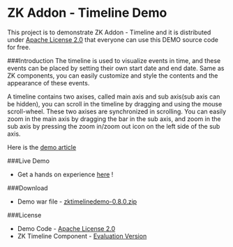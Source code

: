 ZK Addon - Timeline Demo
===============
This project is to demonstrate ZK Addon - Timeline and it is distributed under [Apache License 2.0](http://www.apache.org/licenses/LICENSE-2.0) that everyone can use this DEMO source code for free.

###Introduction
The timeline is used to visualize events in time, and these events can be placed by setting their own start date and end date. Same as ZK components, you can easily customize and style the contents and the appearance of these events.

A timeline contains two axises, called main axis and sub axis(sub axis can be hidden), you can scroll in the timeline by dragging and using the mouse scroll-wheel.
These two axises are synchronized in scrolling. You can easily zoom in the main axis by dragging the bar in the sub axis, and zoom in the sub axis by pressing the zoom in/zoom out icon on the left side of the sub axis.

Here is the [demo article](http://blog.zkoss.org/index.php/2015/01/13/introducing-new-zk-addon-zk-timeline/)

###Live Demo
* Get a hands on experience [here](http://www.zkoss.org/zktimelinedemo/) !

###Download

* Demo war file - [zktimelinedemo-0.8.0.zip](https://github.com/DevChu/ZKTimeline-Demo/releases/)

###License
	
* Demo Code - [Apache License 2.0](http://www.apache.org/licenses/LICENSE-2.0)
* ZK Timeline Component - [Evaluation Version](https://github.com/DevChu/ZKTimeline-Demo/blob/master/zkdoc/ZK_Timeline_Component_Evaluation_LICENSE)

